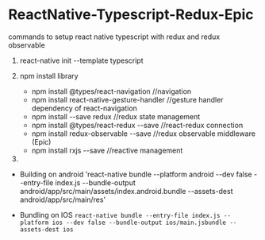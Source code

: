 # ReactNative-Typescript-Redux-Epic
commands to setup react native typescript with redux and redux observable

1. react-native init <AppName> --template typescript
2. npm install library 
    * npm install @types/react-navigation //navigation
    * npm install react-native-gesture-handler //gesture handler dependency of react-navigation
    * npm install --save redux //redux state management
    * npm install @types/react-redux --save //react-redux connection 
    * npm install redux-observable --save //redux observable middleware (Epic)
    * npm install rxjs --save //reactive management 

3.
* Building on android
   'react-native bundle --platform android --dev false --entry-file index.js --bundle-output android/app/src/main/assets/index.android.bundle --assets-dest android/app/src/main/res'

* Bundling on IOS
   `react-native bundle --entry-file index.js --platform ios --dev false --bundle-output ios/main.jsbundle --assets-dest ios`
